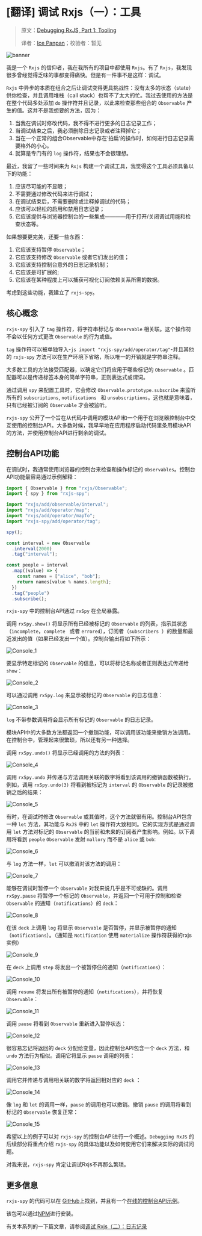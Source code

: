 # [翻译] 调试 Rxjs（一）：工具

> 原文：[Debugging RxJS, Part 1: Tooling](https://blog.angularindepth.com/debugging-rxjs-4f0340286dd3)
>
> 译者：[Ice Panpan](https://github.com/TanYiBing)；校验者：暂无

![banner](../assets/rxjs-2/banner.jpeg?raw=true)

我是一个 `Rxjs` 的信仰者，我在我所有的项目中都使用 `Rxjs`。有了 `Rxjs`，我发现很多曾经觉得乏味的事都变得痛快。但是有一件事不是这样：调试。

`Rxjs` 中异步的本质在组合之后让调试变得更具挑战性：没有太多的状态（state）供你检查，并且调用堆栈（call stack）也帮不了太大的忙。我过去使用的方法是在整个代码多处添加 `do` 操作符并且记录，以此来检查那些组合的 `Observable` 产生的值。这并不是我想要的方法，因为：

1. 当我在调试时修改代码，我不得不进行更多的日志记录工作；
2. 当调试结束之后，我必须删除日志记录或者注释掉它；
3. 当在一个正常的组合Observable中存在‘拍扁’的操作时，如何进行日志记录需要格外的小心。
4. 就算是专门有的 `log` 操作符，结果也不会很理想。

最近，我留了一些时间来为 `Rxjs` 构建一个调试工具，我觉得这个工具必须具备以下的功能：

1. 应该尽可能的不显眼；
2. 不需要通过修改代码来进行调试；
3. 在调试结束后，不需要删除或注释掉调试的代码；
4. 应该可以轻松的启用和禁用日志记录；
5. 它应该提供与浏览器控制台的一些集成————用于打开/关闭调试用能和检查状态等。

如果想要更完美，还要一些东西：

1. 它应该支持暂停 `Observable`；
2. 它应该支持修改 `Observable` 或者它们发出的值；
3. 它应该支持控制台意外的日志记录机制；
4. 它应该是可扩展的;
5. 它应该在某种程度上可以捕获可视化订阅依赖关系所需的数据。

考虑到这些功能，我建立了 `rxjs-spy`。

## 核心概念
`rxjs-spy` 引入了 `tag` 操作符，将字符串标记与 `Observable` 相关联。这个操作符不会以任何方式更改 `Observable` 的行为或值。

`tag` 操作符可以被单独导入-```js import "rxjs-spy/add/operator/tag"```-并且其他的 `rxjs-spy` 方法可以在生产环境下省略，所以唯一的开销就是字符串注释。

大多数工具的方法接受匹配器，以确定它们将应用于哪些标记的 `Observable` 。匹配器可以是传递标签本身的简单字符串，正则表达式或谓词。

通过调用 `spy` 来配置工具时，它会修改 `Observable.prototype.subscribe` 来监听所有的 `subscriptions`, `notifications ` 和 `unsubscriptions`。这也就是意味着，只有已经被订阅的 `Observable` 才会被监听。

`rxjs-spy` 公开了一个旨在从代码中调用的模块API和一个用于在浏览器控制台中交互使用的控制台API。大多数时候，我早早地在应用程序启动代码里条用模块API的方法，并使用控制台API进行剩余的调试。

## 控制台API功能
在调试时，我通常使用浏览器的控制台来检查和操作标记的 `Observables`。控制台API功能最容易通过示例解释：

```js
import { Observable } from "rxjs/Observable";
import { spy } from "rxjs-spy";

import "rxjs/add/observable/interval";
import "rxjs/add/operator/map";
import "rxjs/add/operator/mapTo";
import "rxjs-spy/add/operator/tag";

spy();

const interval = new Observable
  .interval(2000)
  .tag("interval");

const people = interval
  .map((value) => {
    const names = ["alice", "bob"];
    return names[value % names.length];
  })
  .tag("people")
  .subscribe();
```

`rxjs-spy` 中的控制台API通过 `rxSpy` 在全局暴露。

调用 `rxSpy.show()` 将显示所有已经被标记的 `Observable` 的列表，指示其状态（`incomplete`，`complete ` 或者 `errored`），订阅者（`subscribers `）的数量和最近发出的值（如果已经发出一个值）。控制台输出将如下所示：

![Console_1](../assets/rxjs-2/1.png?raw=true)

要显示特定标记的 `Observable` 的信息，可以将标记名称或者正则表达式传递给 `show`：

![Console_2](../assets/rxjs-2/2.png?raw=true)

可以通过调用 `rxSpy.log` 来显示被标记的 `Observable` 的日志信息：

![Console_3](../assets/rxjs-2/3.png?raw=true)

`log` 不带参数调用将会显示所有标记的 `Observable` 的日志记录。

模块API中的大多数方法都返回一个撤销功能，可以调用该功能来撤销方法调用。在控制台中，管理起来很繁琐，所以还有另一种选择。

调用 `rxSpy.undo()` 将显示已经调用的方法的列表：

![Console_4](../assets/rxjs-2/4.png?raw=true)

调用 `rxSpy.undo` 并传递与方法调用关联的数字将看到该调用的撤销函数被执行。例如，调用 `rxSpy.undo(3)` 将看到被标记为 `interval` 的 `Observable` 的记录被撤销之后的结果：

![Console_5](../assets/rxjs-2/5.png?raw=true)

有时，在调试时修改 `Observable` 或其值时，这个方法就很有用。控制台API包含一种 `let` 方法，其功能与 `RxJS` 中的 `let` 操作符大致相同。它的实现方式是通过调用 `let` 方法对标记的 `Observable` 的当前和未来的订阅者产生影响。例如。以下调用将看到 `people` `Observable` 发射 `mallory` 而不是 `alice` 或 `bob`:

![Console_6](../assets/rxjs-2/6.png?raw=true)

与 `log` 方法一样，`let` 可以撤消对该方法的调用：

![Console_7](../assets/rxjs-2/7.png?raw=true)

能够在调试时暂停一个 `Observable` 对我来说几乎是不可或缺的。调用 `rxSpy.pause` 将暂停一个标记的 `Observable`，并返回一个可用于控制和检查 `Observable` 的通知（`notifications`）的 `deck`：

![Console_8](../assets/rxjs-2/8.png?raw=true)

在该 `deck` 上调用 `log` 将显示 `Observable` 是否暂停，并显示被暂停的通知（`notifications`）。（通知是 `Notification` 使用 `materialize` 操作符获得的rxjs实例）

![Console_9](../assets/rxjs-2/9.png?raw=true)

在 `deck` 上调用 `step` 将发出一个被暂停住的通知（`notifications`）：

![Console_10](../assets/rxjs-2/10.png?raw=true)

调用 `resume` 将发出所有被暂停的通知（`notifications`），并将恢复 `Observable`：

![Console_11](../assets/rxjs-2/11.png?raw=true)

调用 `pause` 将看到 `Observable` 重新进入暂停状态：

![Console_12](../assets/rxjs-2/12.png?raw=true)

很容易忘记将返回的 `deck` 分配给变量，因此控制台API包含一个 `deck` 方法，和 `undo` 方法行为相似。调用它将显示 `pause` 调用的列表：

![Console_13](../assets/rxjs-2/13.png?raw=true)

调用它并传递与调用相关联的数字将返回相对应的 `deck` ：

![Console_14](../assets/rxjs-2/14.png?raw=true)

像 `log` 和 `let` 的调用一样，`pause` 的调用也可以撤销。撤销 `pause` 的调用将看到标记的 `Observable` 恢复正常：

![Console_15](../assets/rxjs-2/15.png?raw=true)

希望以上的例子可以对 `rxjs-spy` 的控制台API进行一个概述。`Debugging RxJS` 的后续部分将重点介绍 `rxjs-spy` 的具体功能以及如何使用它们来解决实际的调试问题。

对我来说，`rxjs-spy` 肯定让调试Rxjs不再那么繁琐。

## 更多信息
`rxjs-spy` 的代码可以在 [GitHub](https://github.com/cartant/rxjs-spy)上找到，并且有一个[在线的控制台API示例](https://cartant.github.io/rxjs-spy/)。

该包可以通过[NPM](https://www.npmjs.com/package/rxjs-spy)进行安装。

有关本系列的一下篇文章，请参阅[调试 Rxjs（二）：日志记录](./17.[翻译]-调试-Rxjs（二）：日志记录.md)